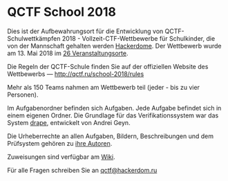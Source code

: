 # QCTF School 2018

Dies ist der Aufbewahrungsort für die Entwicklung von QCTF-Schulwettkämpfen 2018 - Vollzeit-CTF-Wettbewerbe für Schulkinder, die von der Mannschaft gehalten werden [Hackerdome](http://hackerdom.ru). Der Wettbewerb wurde am 13. Mai 2018 im [26 Veranstaltungsorte](http://qctf.ru/school-2018/places).

Die Regeln der QCTF-Schule finden Sie auf der offiziellen Website des Wettbewerbs — http://qctf.ru/school-2018/rules

Mehr als 150 Teams nahmen am Wettbewerb teil (jeder - bis zu vier Personen).

Im Aufgabenordner befinden sich Aufgaben. Jede Aufgabe befindet sich in einem eigenen Ordner.
Die Grundlage für das Verifikationssystem war das System [drape](https://github.com/andgein/drapo), entwickelt von Andrei Geyn.

Die Urheberrechte an allen Aufgaben, Bildern, Beschreibungen und dem Prüfsystem gehören zu [ihre Autoren](AUTHORS.md).

Zuweisungen sind verfügbar am [Wiki](https://github.com/HackerDom/qctf-school-2018/wiki).

Für alle Fragen schreiben Sie an qctf@hackerdom.ru
